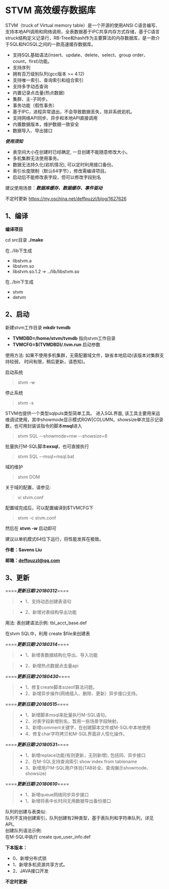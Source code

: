 # STVM 高效缓存数据库

STVM（truck of Virtual memory table）是一个开源的使用ANSI C语言编写、支持本地API调用和网络调用，全表数据基于IPC共享内存方式存储，基于C语言struck结构定义记录行，RB-Tree和hash作为主要算法的内存数据库，是一款介于SQL和NOSQL之间的一款高速缓存数据库。

*   支持SQL基础语法(insert、update、delete、select、group order、count，first)功能。
*   支持序列
*   拥有百万级别队列(gcc版本 >= 4.12)
*   支持唯一索引、查询索引和组合索引
*   支持多字动态查询
*   内置记录点击量(热点数据)
*   集群、主-子同步。
*   事务功能（假性事务）
*   基于IPC，进程异常退出，不会导致数据丢失，除非系统宕机。
*   支持网络API同步、异步和本地API直接调用
*   内置数据版本，维护数据一致安全
*   数据导入、导出接口

***使用须知***
*  表空间大小在创建时已经确定, 一旦创建不能随意修改大小。
*  多机集群无法使用事务。
*  数据无法持久化(宕机情况), 可以定时利用接口备份。
*  索引长度限制（默认64字节），修改需编译项目。
*  启动后不能修改表字段，但可以修改字段别名

建议使用场景：***数据库缓存、数据缓存、事件驱动***

不定时更新 https://my.oschina.net/deffpuzzl/blog/1627626

## 1、编译
**编译项目**

cd src目录 **./make**

在../lib下生成
*    libstvm.a
*    libstvm.so
*    libstvm.so.1.2 -> ../lib/libstvm.so

在../bin下生成
*    stvm
*    detvm

## 2、启动
新建stvm工作目录 **mkdir tvmdb**
* **TVMDBD=/home/stvm/tvmdb** 指向stvm工作目录
* **TVMCFG=$(TVMDBD)/.tvm.run** 启动参数

使用方法:
如果不使用多机集群，无需配置域文件，缺省本地启动(该版本对集群支持较弱， 时间有限，稍后更新，请悉知)。

启动系统
> stvm -w

停止系统
> stvm -s

STVM也提供一个类型sqlpuls类型简单工具。
进入SQL界面, 该工具主要用来运维调试使用，其中showmode显示模式ROW|COLUMN，showsize单次显示记录数，也可用封装该指令的脚本**msql**进入
> stvm SQL  --showmode=row --showsize=8

批量执行M-SQL脚本**exsql**，也可直接执行
>stvm SQL --msql=msql.bat

域的维护
> stvm DOM

关于域的配置，请参见:
> vi stvm.conf

配置域完成后，可以配置编译到$TVMCFG下
> stvm -c stvm.conf

然后在 **stvm -w** 启动即可

建议以单机模式64位下运行，将性能发挥在极致。

**作者：Savens Liu**

**邮箱：deffpuzzl@qq.com**

## 3、更新
====***更新日期:20180312***====

>* 1、支持动态创建表语句

>* 2、新增对表结构导出功能

用法:
表创建语法示例: tbl_acct_base.def

在stvm SQL中，利用 create $file来创建表

====***更新日期:20180314***====

>* 1、新增表数据结构化导出、导入功能

>* 2、新增热点数据点击量api

====***更新日期:20180430***====

>* 1、修复create脚本sizeof算法问题。
>* 2、新增异步操作(网络插入、删除、更新）异步接口支持。

====***更新日期:20180515***====

>* 1、新增脚本msql来批量执行M-SQL语句。
>* 2、对表字段新增别名，暂用一些场景字段映射。
>* 3、新增comment关键字，在创建脚本文件或M-SQL中本地使用
>* 4、修复char字符拷贝和M-SQL界面非人性化操作。

====***更新日期:20180531***====

>* 1、新增replace功能(有则更新，无则新增), 包括同、异步接口
>* 2、在M-SQL支持查询索引 show index from tablename
>* 3、新增用户M-SQL用户体验(TAB补全、查询展示showmode、showsize)

====***更新日期:20180610***====

>* 1、新增queue网络同步异步接口
>* 1、新增将表中长时间无用数据导出备份接口

队列的创建与表类似:  
队列不支持创建索引，队列创建有2种类型，基于表队列和字符串队列，详见API。  
创建队列语法示例:   
在M-SQL中执行 create que_user_info.def


**下本版本：**
* 0、新增分布式锁
* 1、新增多机资源共享方式。
* 2、JAVA接口开发


**不定时更新**
